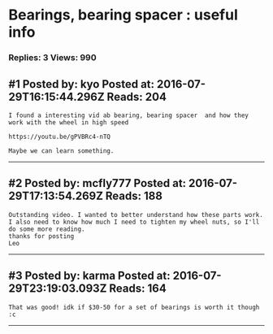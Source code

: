 # Bearings, bearing spacer : useful info

### Replies: 3 Views: 990

## \#1 Posted by: kyo Posted at: 2016-07-29T16:15:44.296Z Reads: 204

```
I found a interesting vid ab bearing, bearing spacer  and how they work with the wheel in high speed

https://youtu.be/gPVBRc4-nTQ

Maybe we can learn something.
```

---
## \#2 Posted by: mcfly777 Posted at: 2016-07-29T17:13:54.269Z Reads: 188

```
Outstanding video. I wanted to better understand how these parts work. I also need to know how much I need to tighten my wheel nuts, so I'll do some more reading.
thanks for posting
Leo
```

---
## \#3 Posted by: karma Posted at: 2016-07-29T23:19:03.093Z Reads: 164

```
That was good! idk if $30-50 for a set of bearings is worth it though :c
```

---
